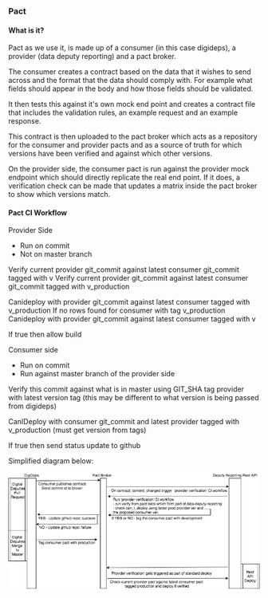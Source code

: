 ### Pact

#### What is it?

Pact as we use it, is made up of a consumer (in this case digideps),
a provider (data deputy reporting) and a pact broker.

The consumer creates a contract based on the data that it wishes to send
across and the format that the data should comply with. For example what
fields should appear in the body and how those fields should be validated.

It then tests this against it's own mock end point and creates a contract file
that includes the validation rules, an example request and an example response.

This contract is then uploaded to the pact broker which acts as a repository for the
consumer and provider pacts and as a source of truth for which versions have been verified
and against which other versions.

On the provider side, the consumer pact is run against the provider mock endpoint which should
directly replicate the real end point. If it does, a verification check can be made that updates
a matrix inside the pact broker to show which versions match.

#### Pact CI Workflow

Provider Side
- Run on commit
- Not on master branch

Verify current provider git_commit against latest consumer git_commit tagged with v<x>
Verify current provider git_commit against latest consumer git_commit tagged with v<x>_production

Canideploy with provider git_commit against latest consumer tagged with v<x>_production
If no rows found for consumer with tag v<x>_production
  Canideploy with provider git_commit against latest consumer tagged with v<x>

If true then allow build

Consumer side
- Run on commit
- Run against master branch of the provider side

Verify this commit against what is in master using GIT_SHA
tag provider with latest version tag (this may be different to what version is being passed from digideps)

CanIDeploy with consumer git_commit and latest provider tagged with v<x>_production (must get version from tags)

If true then send status update to github

Simplified diagram below:

![Alt text](pactdiagram.png?raw=true "PactDiagram")
